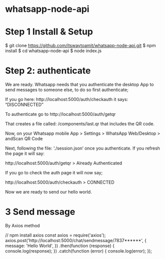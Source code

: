 # whatsapp-node-api

# Step 1 Install & Setup
$ git clone https://github.com/itswaytoamit/whatsapp-node-api.git
$ npm install
$ cd whatsapp-node-api
$ node index.js

# Step 2: authenticate
We are ready. Whatsapp needs that you authenticate the desktop App to send messages to someone else, to do so first authenticate;

If you go here: http://localhost:5000/auth/checkauth it says: “DISCONNECTED”

To authenticate go to http://localhost:5000/auth/getqr

That creates a file called: /components/last.qr that includes the QR code.

Now, on your Whatsapp mobile App > Settings > WhatsApp Web/Desktop > andScan QR Code

Next, following the file: ‘./session.json’ once you authenticate. If you refresh the page it will say:

http://localhost:5000/auth/getqr > Already Authenticated

If you go to check the auth page it will now say;

http://localhost:5000/auth/checkauth > CONNECTED

Now we are ready to send our hello world.

# 3 Send message
By Axios method

// npm install axios
const axios = require('axios');
axios.post('http://localhost:5000/chat/sendmessage/7837******', {
  message: 'Hello World',
})
  .then(function (response) {
    console.log(response);
  })
  .catch(function (error) {
    console.log(error);
  });

  